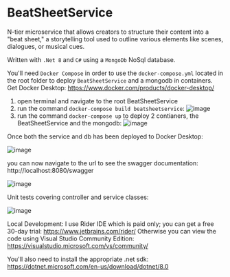 # BeatSheetService
N-tier microservice that allows creators to structure their content into a "beat sheet," a storytelling tool used to outline various elements like scenes, dialogues, or musical cues.

Written with `.Net 8` and `C#` using a `MongoDb` NoSql database.

You'll need `Docker Compose` in order to use the `docker-compose.yml` located in the root folder to deploy `BeatSheetService` and a mongodb in containers.
Get Docker Desktop: https://www.docker.com/products/docker-desktop/

1) open terminal and navigate to the root BeatSheetService
2) run the command `docker-compose build beatsheetservice`:
![image](https://github.com/cbseirani/SP_BeatSheetService/assets/34148393/24c265de-3803-4bca-b091-4b05b4c2b152)
3) run the command `docker-compose up` to deploy 2 contianers, the BeatSheetService and the mongodb:
![image](https://github.com/cbseirani/SP_BeatSheetService/assets/34148393/99bf231b-11d2-491b-a363-a2f7d665e53a)


Once both the service and db has been deployed to Docker Desktop:

![image](https://github.com/cbseirani/SP_BeatSheetService/assets/34148393/5c0ec8ab-f050-4dc6-b726-1c5b324fe46a)


you can now navigate to the url to see the swagger documentation: http://localhost:8080/swagger

![image](https://github.com/cbseirani/SP_BeatSheetService/assets/34148393/3ef30e69-7258-4efa-9fa0-b627ad27ef88)



Unit tests covering controller and service classes: 

![image](https://github.com/cbseirani/SP_BeatSheetService/assets/34148393/1d149470-fcfb-4e79-8c07-6daa185de1b6)


Local Development: 
I use Rider IDE which is paid only; you can get a free 30-day trial: https://www.jetbrains.com/rider/
Otherwise you can view the code using Visual Studio Community Edition: https://visualstudio.microsoft.com/vs/community/

You'll also need to install the appropriate .net sdk: https://dotnet.microsoft.com/en-us/download/dotnet/8.0

